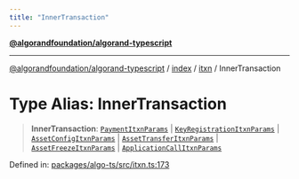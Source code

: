```yaml
---
title: "InnerTransaction"
---
```


[**@algorandfoundation/algorand-typescript**](../../../../README.md)

***

[@algorandfoundation/algorand-typescript](../../../../README.md) / [index](../../../README.md) / [itxn](../README.md) / InnerTransaction

# Type Alias: InnerTransaction

> **InnerTransaction**: [`PaymentItxnParams`](../interfaces/PaymentItxnParams.md) \| [`KeyRegistrationItxnParams`](../interfaces/KeyRegistrationItxnParams.md) \| [`AssetConfigItxnParams`](../interfaces/AssetConfigItxnParams.md) \| [`AssetTransferItxnParams`](../interfaces/AssetTransferItxnParams.md) \| [`AssetFreezeItxnParams`](../interfaces/AssetFreezeItxnParams.md) \| [`ApplicationCallItxnParams`](../interfaces/ApplicationCallItxnParams.md)

Defined in: [packages/algo-ts/src/itxn.ts:173](https://github.com/algorandfoundation/puya-ts/blob/main/packages/algo-ts/src/itxn.ts#L173)
